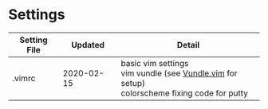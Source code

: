 # Settings
| Setting File | Updated | Detail |
| ------ | ------ | ------ |
| .vimrc | 2020-02-15 | basic vim settings<br>vim vundle (see [Vundle.vim](https://github.com/VundleVim/Vundle.vim) for setup)<br>colorscheme fixing code for putty |
